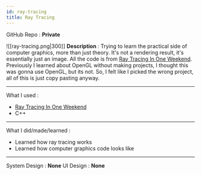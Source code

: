 ```yaml
---
id: ray-tracing
title: Ray Tracing
---
```

GitHub Repo : **Private**

![[ray-tracing.png|300]]
**Description** : Trying to learn the practical side of computer graphics, more than just theory. It's not a rendering result, it's essentially just an image. All the code is from [Ray Tracing In One Weekend](https://raytracing.github.io/books/RayTracingInOneWeekend.html#dielectrics). Previously I learned about OpenGL without making projects, I thought this was gonna use OpenGL, but its not. So, I felt like I picked the wrong project, all of this is just copy pasting anyway.

---
What I used :
-  [Ray Tracing In One Weekend](https://raytracing.github.io/books/RayTracingInOneWeekend.html#dielectrics)
- C++
---
What I did/made/learned :
- Learned how ray tracing works
- Learned how computer graphics code looks like
---
System Design : **None**
UI Design : **None**